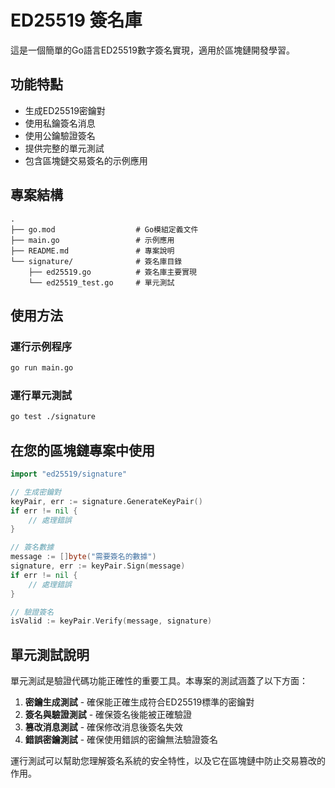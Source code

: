 # ED25519 簽名庫

這是一個簡單的Go語言ED25519數字簽名實現，適用於區塊鏈開發學習。

## 功能特點

- 生成ED25519密鑰對
- 使用私鑰簽名消息
- 使用公鑰驗證簽名
- 提供完整的單元測試
- 包含區塊鏈交易簽名的示例應用

## 專案結構

```
.
├── go.mod                  # Go模組定義文件
├── main.go                 # 示例應用
├── README.md               # 專案說明
└── signature/              # 簽名庫目錄
    ├── ed25519.go          # 簽名庫主要實現
    └── ed25519_test.go     # 單元測試
```

## 使用方法

### 運行示例程序

```bash
go run main.go
```

### 運行單元測試

```bash
go test ./signature
```

## 在您的區塊鏈專案中使用

```go
import "ed25519/signature"

// 生成密鑰對
keyPair, err := signature.GenerateKeyPair()
if err != nil {
    // 處理錯誤
}

// 簽名數據
message := []byte("需要簽名的數據")
signature, err := keyPair.Sign(message)
if err != nil {
    // 處理錯誤
}

// 驗證簽名
isValid := keyPair.Verify(message, signature)
```

## 單元測試說明

單元測試是驗證代碼功能正確性的重要工具。本專案的測試涵蓋了以下方面：

1. **密鑰生成測試** - 確保能正確生成符合ED25519標準的密鑰對
2. **簽名與驗證測試** - 確保簽名後能被正確驗證
3. **篡改消息測試** - 確保修改消息後簽名失效
4. **錯誤密鑰測試** - 確保使用錯誤的密鑰無法驗證簽名

運行測試可以幫助您理解簽名系統的安全特性，以及它在區塊鏈中防止交易篡改的作用。 